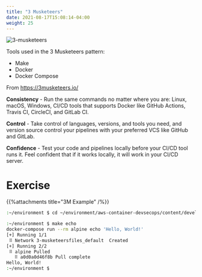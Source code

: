 ```yaml
---
title: "3 Musketeers"
date: 2021-08-17T15:08:14-04:00
weight: 25
---
```


![3-musketeers](/images/development/3-musketeers.jpg)

Tools used in the 3 Musketeers pattern: 
* Make
* Docker
* Docker Compose

From https://3musketeers.io/

**Consistency**  - Run the same commands no matter where you are: Linux, macOS, Windows, CI/CD tools that supports Docker like GitHub Actions, Travis CI, CircleCI, and GitLab CI.

**Control** - Take control of languages, versions, and tools you need, and version source control your pipelines with your preferred VCS like GitHub and GitLab.

**Confidence** - Test your code and pipelines locally before your CI/CD tool runs it. Feel confident that if it works locally, it will work in your CI/CD server.

# Exercise

{{%attachments title="3M Example" /%}}

```bash
:~/environment $ cd ~/environment/aws-container-devsecops/content/development/3-musketeers.files/

:~/environment $ make echo
docker-compose run --rm alpine echo 'Hello, World!'
[+] Running 1/1
 ⠿ Network 3-musketeersfiles_default  Created                                                                                                                                                                                                                                                                      0.4s
[+] Running 2/2
 ⠿ alpine Pulled                                                                                                                                                                                                                                                                                                   4.7s
   ⠿ a0d0a0d46f8b Pull complete                                                                                                                                                                                                                                                                                    2.9s
Hello, World!
:~/environment $
```